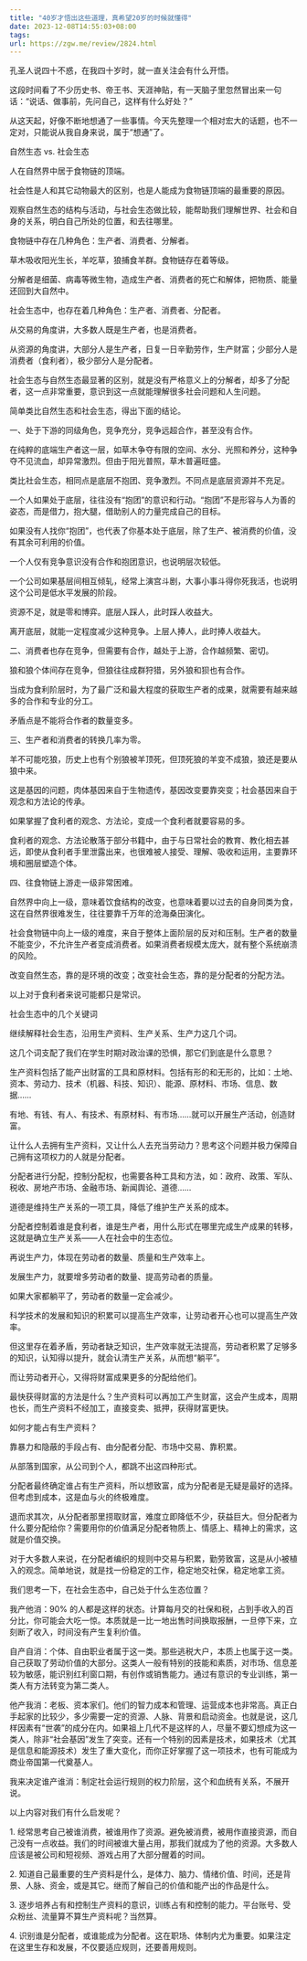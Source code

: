 ```yaml
---
title: "40岁才悟出这些道理，真希望20岁的时候就懂得"
date: 2023-12-08T14:55:03+08:00
tags:
url: https://zgw.me/review/2824.html
---
```


孔圣人说四十不惑，在我四十岁时，就一直关注会有什么开悟。

这段时间看了不少历史书、帝王书、天涯神贴，有一天脑子里忽然冒出来一句话：“说话、做事前，先问自己，这样有什么好处？”

从这天起，好像不断地想通了一些事情。今天先整理一个相对宏大的话题，也不一定对，只能说从我自身来说，属于“想通”了。

自然生态 vs. 社会生态

人在自然界中居于食物链的顶端。

社会性是人和其它动物最大的区别，也是人能成为食物链顶端的最重要的原因。

观察自然生态的结构与活动，与社会生态做比较，能帮助我们理解世界、社会和自身的关系，明白自己所处的位置，和去往哪里。

食物链中存在几种角色：生产者、消费者、分解者。

草木吸收阳光生长，羊吃草，狼捕食羊群。食物链存在着等级。

分解者是细菌、病毒等微生物，造成生产者、消费者的死亡和解体，把物质、能量还回到大自然中。

社会生态中，也存在着几种角色：生产者、消费者、分配者。

从交易的角度讲，大多数人既是生产者，也是消费者。

从资源的角度讲，大部分人是生产者，日复一日辛勤劳作，生产财富；少部分人是消费者（食利者），极少部分人是分配者。

社会生态与自然生态最显著的区别，就是没有严格意义上的分解者，却多了分配者，这一点非常重要，意识到这一点就能理解很多社会问题和人生问题。

简单类比自然生态和社会生态，得出下面的结论。

一、处于下游的同级角色，竞争充分，竞争远超合作，甚至没有合作。

在纯粹的底端生产者这一层，如草木争夺有限的空间、水分、光照和养分，这种争夺不见流血，却异常激烈。但由于阳光普照，草木普遍旺盛。

类比社会生态，相同点是底层不抱团、竞争激烈。不同点是底层资源并不充足。

一个人如果处于底层，往往没有“抱团”的意识和行动。“抱团”不是形容与人为善的姿态，而是借力，抱大腿，借助别人的力量完成自己的目标。

如果没有人找你“抱团”，也代表了你基本处于底层，除了生产、被消费的价值，没有其余可利用的价值。

一个人仅有竞争意识没有合作和抱团意识，也说明层次较低。

一个公司如果基层间相互倾轧，经常上演宫斗剧，大事小事斗得你死我活，也说明这个公司是低水平发展的阶段。

资源不足，就是零和博弈。底层人踩人，此时踩人收益大。

离开底层，就能一定程度减少这种竞争。上层人捧人，此时捧人收益大。

二、消费者也存在竞争，但需要有合作，越处于上游，合作越频繁、密切。

狼和狼个体间存在竞争，但狼往往成群狩猎，另外狼和狈也有合作。

当成为食利阶层时，为了最广泛和最大程度的获取生产者的成果，就需要有越来越多的合作和专业的分工。

矛盾点是不能将合作者的数量变多。

三、生产者和消费者的转换几率为零。

羊不可能吃狼，历史上也有个别狼被羊顶死，但顶死狼的羊变不成狼，狼还是要从狼中来。

这是基因的问题，肉体基因来自于生物遗传，基因改变要靠突变；社会基因来自于观念和方法论的传承。

如果掌握了食利者的观念、方法论，变成一个食利者就要容易的多。

食利者的观念、方法论散落于部分书籍中，由于与日常社会的教育、教化相去甚远，即使从食利者手里泄露出来，也很难被人接受、理解、吸收和运用，主要靠环境和圈层塑造个体。

四、往食物链上游走一级非常困难。

自然界中向上一级，意味着饮食结构的改变，也意味着要以过去的自身同类为食，这在自然界很难发生，往往要靠千万年的沧海桑田演化。

社会食物链中向上一级的难度，来自于整体上面阶层的反对和压制。生产者的数量不能变少，不允许生产者变成消费者。如果消费者规模太庞大，就有整个系统崩溃的风险。

改变自然生态，靠的是环境的改变；改变社会生态，靠的是分配者的分配方法。

以上对于食利者来说可能都只是常识。

社会生态中的几个关键词

继续解释社会生态，沿用生产资料、生产关系、生产力这几个词。

这几个词支配了我们在学生时期对政治课的恐惧，那它们到底是什么意思？

生产资料包括了能产出财富的工具和原材料。包括有形的和无形的，比如：土地、资本、劳动力、技术（机器、科技、知识）、能源、原材料、市场、信息、数据……

有地、有钱、有人、有技术、有原材料、有市场……就可以开展生产活动，创造财富。

让什么人去拥有生产资料，又让什么人去充当劳动力？思考这个问题并极力保障自己拥有这项权力的人就是分配者。

分配者进行分配，控制分配权，也需要各种工具和方法，如：政府、政策、军队、税收、房地产市场、金融市场、新闻舆论、道德……

道德是维持生产关系的一项工具，降低了维护生产关系的成本。

分配者控制着谁是食利者，谁是生产者，用什么形式在哪里完成生产成果的转移，这就是确立生产关系——人在社会中的生态位。

再说生产力，体现在劳动者的数量、质量和生产效率上。

发展生产力，就要增多劳动者的数量、提高劳动者的质量。

如果大家都躺平了，劳动者的数量一定会减少。

科学技术的发展和知识的积累可以提高生产效率，让劳动者开心也可以提高生产效率。

但这里存在着矛盾，劳动者缺乏知识，生产效率就无法提高，劳动者积累了足够多的知识，认知得以提升，就会认清生产关系，从而想“躺平”。

而让劳动者开心，又得将财富成果更多的分配给他们。

最快获得财富的方法是什么？生产资料可以再加工产生财富，这会产生成本，周期也长，而生产资料不经加工，直接变卖、抵押，获得财富更快。

如何才能占有生产资料？

靠暴力和隐蔽的手段占有、由分配者分配、市场中交易、靠积累。

从部落到国家，从公司到个人，都跳不出这四种形式。

分配者最终确定谁占有生产资料，所以想致富，成为分配者是无疑是最好的选择。但考虑到成本，这是血与火的终极难度。

退而求其次，从分配者那里捞取财富，难度立即降低不少，获益巨大。但分配者为什么要分配给你？需要用你的价值满足分配者物质上、情感上、精神上的需求，这就是价值交换。

对于大多数人来说，在分配者编织的规则中交易与积累，勤劳致富，这是从小被植入的观念。简单地说，就是找一份稳定的工作，稳定地交社保，稳定地拿工资。

我们思考一下，在社会生态中，自己处于什么生态位置？

我产他消：90% 的人都是这样的状态。计算每月交的社保和税，占到手收入的百分比，你可能会大吃一惊。本质就是一比一地出售时间换取报酬，一旦停下来，立刻断了收入，时间没有产生复利价值。

自产自消：个体、自由职业者属于这一类。那些逃税大户，本质上也属于这一类。自己获取了劳动价值的大部分。这类人一般有特别的技能和素质，对市场、信息差较为敏感，能识别红利窗口期，有创作或销售能力。通过有意识的专业训练，第一类人有方法转变为第二类人。

他产我消：老板、资本家们。他们的智力成本和管理、运营成本也非常高。真正白手起家的比较少，多少需要一定的资源、人脉、背景和启动资金。也就是说，这几样因素有“世袭”的成分在内。如果祖上几代不是这样的人，尽量不要幻想成为这一类人，除非“社会基因”发生了突变。还有一个特别的因素是技术，如果技术（尤其是信息和能源技术）发生了重大变化，而你正好掌握了这一项技术，也有可能成为商业帝国第一代奠基人。

我来决定谁产谁消：制定社会运行规则的权力阶层，这个和血统有关系，不展开说。

以上内容对我们有什么启发呢？

1\. 经常思考自己被谁消费，被谁用作了资源。避免被消费，被用作直接资源，而自己没有一点收益。我们的时间被谁大量占用，那我们就成为了他的资源。大多数人应该是被公司和短视频、游戏占用了大部分醒着的时间。

2\. 知道自己最重要的生产资料是什么，是体力、脑力、情绪价值、时间，还是背景、人脉、资金，或是其它。继而了解自己的价值和能产出的作品是什么。

3\. 逐步培养占有和控制生产资料的意识，训练占有和控制的能力。平台账号、受众粉丝、流量算不算生产资料呢？当然算。

4\. 识别谁是分配者，或谁能成为分配者。这在职场、体制内尤为重要。如果注定在这里生存和发展，不仅要适应规则，还要善用规则。

